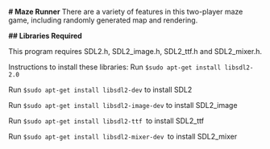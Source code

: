 **# Maze Runner**
There are a variety of features in this two-player maze game, including randomly generated map and rendering.


**## Libraries Required**

This program requires SDL2.h, SDL2_image.h, SDL2_ttf.h and SDL2_mixer.h.

Instructions to install these libraries:
 Run `$sudo apt-get install libsdl2-2.0 `
  
 Run `$sudo apt-get install libsdl2-dev` to install SDL2
 
Run `$sudo apt-get install libsdl2-image-dev` to install SDL2_image

Run `$sudo apt-get install libsdl2-ttf `to install SDL2_ttf

Run `$sudo apt-get install libsdl2-mixer-dev `to install SDL2_mixer
   
    
